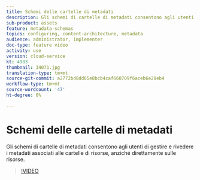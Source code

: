 ```yaml
---
title: Schemi delle cartelle di metadati
description: Gli schemi di cartelle di metadati consentono agli utenti di gestire e rivedere i metadati associati alle cartelle di risorse, anziché direttamente sulle risorse.
sub-product: assets
feature: metadata-schemas
topics: configuring, content-architecture, metadata
audience: administrator, implementer
doc-type: feature video
activity: use
version: cloud-service
kt: 4983
thumbnail: 34071.jpg
translation-type: tm+mt
source-git-commit: a2772bd8dd65e8bcb4caf660709f6aceb6e28eb4
workflow-type: tm+mt
source-wordcount: '47'
ht-degree: 0%

---
```



# Schemi delle cartelle di metadati

Gli schemi di cartelle di metadati consentono agli utenti di gestire e rivedere i metadati associati alle cartelle di risorse, anziché direttamente sulle risorse.

>[!VIDEO](https://video.tv.adobe.com/v/34071/?quality=12&learn=on&hidetitle=true)
